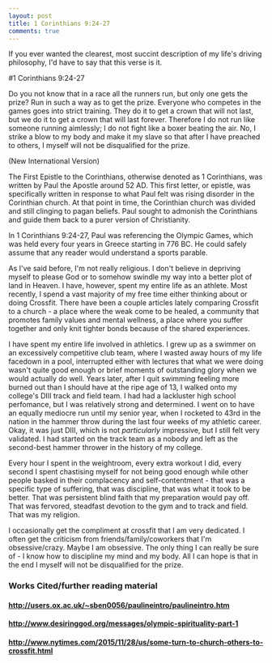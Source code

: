 ```yaml
---
layout: post
title: 1 Corinthians 9:24-27
comments: true
---
```


If you ever wanted the clearest, most succint description of my life's driving philosophy, I'd have to say that this verse is it.

#1 Corinthians 9:24-27
<!--more-->
Do you not know that in a race all the runners run, but only one gets the prize? 
Run in such a way as to get the prize. 
Everyone who competes in the games goes into strict training. They do it to get a crown that will not last, but we do it to get a crown that will last forever. 
Therefore I do not run like someone running aimlessly; I do not fight like a boxer beating the air. 
No, I strike a blow to my body and make it my slave so that after I have preached to others, I myself will not be disqualified for the prize. 

(New International Version)


The First Epistle to the Corinthians, otherwise denoted as 1 Corinthians, was written by Paul the Apostle around 52 AD. This first letter, or epistle, was specifically written in response 
to what Paul felt was rising disorder in the Corinthian church. At that point in time, the Corinthian church was divided and still clinging to pagan beliefs. Paul sought to 
admonish the Corinthians and guide them back to a purer version of Christianity.


In 1 Corinthians 9:24-27, Paul was referencing the Olympic Games, which was held every four years in Greece starting in 776 BC. He could safely assume that any reader 
would understand a sports parable.


As I've said before, I'm not really religious. I don't believe in depriving myself to please God or to somehow swindle my way into a better plot of land in Heaven. 
I have, however, spent my entire life as an athlete. Most recently, I spend a vast majority of my free time either thinking about or doing Crossfit. There have been a couple articles
lately comparing Crossfit to a church - a place where the weak come to be healed, a community that promotes family values and mental wellness, a place where you suffer together
 and only knit tighter bonds because of the shared experiences.
 
 
I have spent my entire life involved in athletics. I grew up as a swimmer on an excessively competitive club team, where I wasted away hours of my life facedown
 in a pool, interrupted either with lectures that what we were doing wasn't quite good enough or brief moments of outstanding glory when we would actually do well. Years later, after I 
 quit swimming feeling more burned out than I should have at the ripe age of 13, I walked onto my college's DIII track and field team. I had had a lackluster 
high school perfomance, but I was relatively strong and determined. I went on to have an equally mediocre run until my senior year, when I rocketed to 43rd in the nation in the hammer
throw during the last four weeks of my athletic career. Okay, it was just DIII, which is not *particularly* impressive, but I still felt very validated.
I had started on the track team as a nobody and left as the second-best hammer thrower in the history of my college. 


Every hour I spent in the weightroom, every extra workout I did, every second I spent chastising myself for not being good enough while other people basked in their 
complacency and self-contentment - that was a specific type of suffering, that was discipline, that was what it took to be better. 
That was persistent blind faith that my preparation would pay off. That was fervored, steadfast devotion to the gym and to track and field. That was my religion.


I occasionally get the compliment at crossfit that I am very dedicated. I often get the criticism from friends/family/coworkers that I'm obsessive/crazy. Maybe I am obsessive. 
The only thing I can really be sure of - I know how to discipline my mind and my body. All I can hope is that in the end I myself will not be disqualified for the prize.



### Works Cited/further reading material

#### http://users.ox.ac.uk/~sben0056/paulineintro/paulineintro.htm

#### http://www.desiringgod.org/messages/olympic-spirituality-part-1

#### http://www.nytimes.com/2015/11/28/us/some-turn-to-church-others-to-crossfit.html
